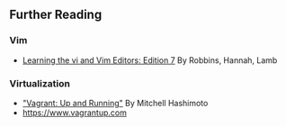 

## Further Reading

### Vim
- [Learning the vi and Vim Editors: Edition 7](https://play.google.com/store/books/details?id=J5nKVVg5YHAC&source=productsearch&utm_source=HA_Desktop_US&utm_medium=SEM&utm_campaign=PLA&pcampaignid=MKTAD0930BO1&gclid=CMnWxfCW-c8CFdB6gQods5QNSw&gclsrc=ds) By Robbins, Hannah, Lamb

### Virtualization
- ["Vagrant: Up and Running"](https://play.google.com/store/books/details?id=9c0hT2EOxLQC&source=productsearch&utm_source=HA_Desktop_US&utm_medium=SEM&utm_campaign=PLA&pcampaignid=MKTAD0930BO1&gclid=CInnvq-X-c8CFcecgQod-j4Dxw&gclsrc=ds) By Mitchell Hashimoto 
- https://www.vagrantup.com
